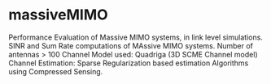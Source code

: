 # massiveMIMO

Performance Evaluation of Massive MIMO systems, in link level simulations.
SINR and Sum Rate computations of MAssive MIMO systems.
Number of antennas > 100
Channel Model used: Quadriga (3D SCME Channel model)
Channel Estimation: Sparse Regularization based estimation Algorithms using Compressed Sensing.
